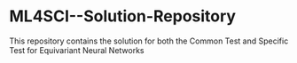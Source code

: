 # ML4SCI--Solution-Repository
This repository contains the solution for both the Common Test and Specific Test for Equivariant Neural Networks 
